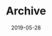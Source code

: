 ---
title: "Archive"
date: 2019-05-28
layout: "archives"
slug: "archive"
menu:
    main:
        weight: -70
        params:
            icon: archives
---